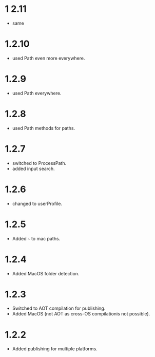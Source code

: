 # 1 2.11
- same

# 1.2.10
- used Path even more everywhere.

# 1.2.9
- used Path everywhere.

# 1.2.8
- used Path methods for paths.

# 1.2.7
- switched to ProcessPath.
- added input search.

# 1.2.6
- changed to userProfile.

# 1.2.5
- Added `~` to mac paths.

# 1.2.4
- Added MacOS folder detection.

# 1.2.3
- Switched to AOT compilation for publishing.
- Added MacOS (not AOT as cross-OS compilationis not possible).

# 1.2.2
- Added publishing for multiple platforms.